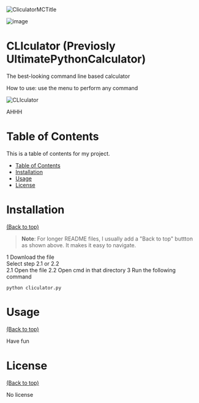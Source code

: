 ![CliculatorMCTitle](https://github.com/user-attachments/assets/957e5a8a-4827-4276-8061-981d0bcd5565)



![image](https://github.com/user-attachments/assets/a8f5d986-0a04-4c83-807b-380872decc33)


# CLIculator (Previosly UltimatePythonCalculator)
The best-looking command line based calculator

How to use:
use the menu to perform any command


![CLIculator](https://github.com/user-attachments/assets/957e5a8a-4827-4276-8061-981d0bcd5565)


AHHH


# Table of Contents

This is a table of contents for my project.
- [Table of Contents](#table-of-contents)
- [Installation](#installation)
- [Usage](#usage)
- [License](#license)


# Installation
[(Back to top)](#table-of-contents)

> **Note**: For longer README files, I usually add a "Back to top" buttton as shown above. It makes it easy to navigate.

1 Download the file          
                                                   Select step 2.1 or 2.2         
2.1 Open the file
2.2 Open cmd in that directory
3 Run the following command

```shell
python cliculator.py
```


# Usage
[(Back to top)](#table-of-contents)

Have fun


# License
[(Back to top)](#table-of-contents)

No license 

